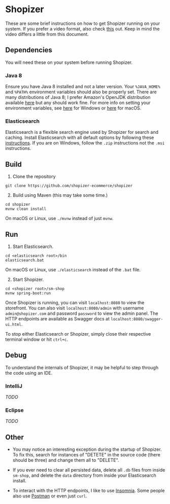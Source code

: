 # Shopizer

These are some brief instructions on how to get Shopizer running on your system. If you prefer a video format, also check [this](https://www.youtube.com/watch?v=SCiRreBUFNA) out. Keep in mind the video differs a little from this document. 

## Dependencies

You will need these on your system before running Shopizer.

### Java 8

Ensure you have Java 8 installed and not a later version. Your `%JAVA_HOME%` and `%PATH%` environment variables should also be properly set. There are many distributions of Java 8; I prefer Amazon's OpenJDK distribution available [here](https://docs.aws.amazon.com/corretto/latest/corretto-8-ug/downloads-list.html) but any should work fine. For more info on setting your environment variables, see [here](https://kodejava.org/how-do-i-setup-java_home-and-path-variables-in-windows/) for Windows or [here](https://stackoverflow.com/a/7502128) for macOS.

### Elasticsearch

Elasticsearch is a flexible search engine used by Shopizer for search and caching. Install Elasticsearch with all default options by following these [instructions](https://www.elastic.co/guide/en/elasticsearch/reference/current/install-elasticsearch.html). If you are on Windows, follow the `.zip` instructions not the `.msi` instructions.

## Build

1. Clone the repository

```
git clone https://github.com/shopizer-ecommerce/shopizer
```

2. Build using Maven (this may take some time.)

```
cd shopizer
mvnw clean install
```

On macOS or Linux, use `./mvnw` instead of just `mvnw`.

## Run

1. Start Elasticsearch.

```
cd <elasticsearch root>/bin
elasticsearch.bat
```

On macOS or Linux, use `./elasticsearch` instead of the `.bat` file.

2. Start Shopizer.

```
cd <shopizer root>/sm-shop
mvnw spring-boot:run
```

Once Shopizer is running, you can visit `localhost:8080` to view the storefront. You can also visit `localhost:8080/admin` with username `admin@shopizer.com` and password `password` to view the admin panel. The HTTP endpoints are available as Swagger docs at `localhost:8080/swagger-ui.html`.

To stop either Elasticsearch or Shopizer, simply close their respective terminal window or hit `ctrl+c`.

## Debug

To understand the internals of Shopizer, it may be helpful to step through the code using an IDE.

### IntelliJ

*TODO*

### Eclipse

*TODO*

## Other

 - You may notice an interesting exception during the startup of Shopizer. To fix this, search for instances of "DETETE" in the source code (there should be three) and change them all to "DELETE".

 - If you ever need to clear all persisted data, delete all `.db` files from inside `sm-shop`, and delete the `data` directory from inside your Elasticsearch install.
 
 - To interact with the HTTP endpoints, I like to use [Insomnia](https://insomnia.rest/). Some people also use [Postman](https://www.getpostman.com/) or even just `curl`.
